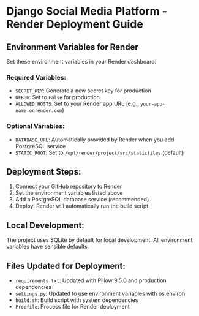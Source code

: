 # Django Social Media Platform - Render Deployment Guide

## Environment Variables for Render

Set these environment variables in your Render dashboard:

### Required Variables:
- `SECRET_KEY`: Generate a new secret key for production
- `DEBUG`: Set to `False` for production
- `ALLOWED_HOSTS`: Set to your Render app URL (e.g., `your-app-name.onrender.com`)

### Optional Variables:
- `DATABASE_URL`: Automatically provided by Render when you add PostgreSQL service
- `STATIC_ROOT`: Set to `/opt/render/project/src/staticfiles` (default)

## Deployment Steps:

1. Connect your GitHub repository to Render
2. Set the environment variables listed above
3. Add a PostgreSQL database service (recommended)
4. Deploy! Render will automatically run the build script

## Local Development:

The project uses SQLite by default for local development. All environment variables have sensible defaults.

## Files Updated for Deployment:

- `requirements.txt`: Updated with Pillow 9.5.0 and production dependencies
- `settings.py`: Updated to use environment variables with os.environ
- `build.sh`: Build script with system dependencies
- `Procfile`: Process file for Render deployment
